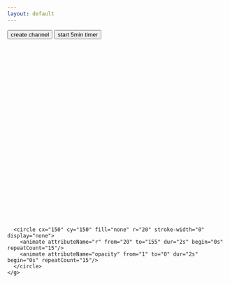 ```yaml
---
layout: default
---
```


<input type="button" value="create channel" onclick="letstimebox.createChannel()"/>

<input type="button" value="start 5min timer" onclick="letstimebox.startNewTimer(5)"/>


<p id="link">
</p>

<p id="timer"></p>
<svg width="400px" height="400px" xmlns="http://www.w3.org/2000/svg" id="remaining-time-indicator">
	<g fill="none" transform="translate(50, 50)">
	  <circle stroke-width="20" cx="150" cy="150" r="140"></circle>
	  <path stroke-width="80" d="M 150,10 A 140,140 1,0,0 10,150 "/>
	  <circle cx="150" cy="150" r="40"></circle>

	  <circle cx="150" cy="150" fill="none" r="20" stroke-width="0" display="none">
		<animate attributeName="r" from="20" to="155" dur="2s" begin="0s" repeatCount="15"/>
		<animate attributeName="opacity" from="1" to="0" dur="2s" begin="0s" repeatCount="15"/>
	  </circle>
	</g>
</svg>
<div id="remaining-time-display"></div>
<script>

  // Enable pusher logging - don't include this in production
  Pusher.logToConsole = true;

  (function() {
    function makeid(length) {
       var result           = '';
       var characters       = 'abcdefghijklmnopqrstuvwxyz0123456789';
       var charactersLength = characters.length;
       for ( var i = 0; i < length; i++ ) {
          result += characters.charAt(Math.floor(Math.random() * charactersLength));
       }
       return result;
    }
    
	const pink = "#ff2cb4";
	const turqoise = "#40E0D0";
	const grey = "#979797";

	function getArcPath(minutes) {
		const margin = 10;
		const r = 140;

		const degree = minutes * 6; // 60 min is 360 degree
		const rad = degree * Math.PI / 180;

		const y = -Math.cos(rad) * r;
		const x = -Math.sin(rad) * r;

		const svgTargetX = Math.round(x + r + margin).toString();
		const svgTargetY = Math.round(y + r + margin).toString();
		const biggerThanHalf = degree % 360 > 180 ? "1" : "0";

		const dirtyFullTimeHack = degree === 360 ? ".0001" : "";
		const dirtyBiggerThanHalf = degree === 360 ? "1" : biggerThanHalf;

		const pathString = `M 150,10 A 140,140 1,${dirtyBiggerThanHalf},0 ${svgTargetX}${dirtyFullTimeHack},${svgTargetY}`;
		return pathString;
	}
	function showTime(minutes, seconds) {
		console.log(minutes, seconds);
		const svgGroup = document.getElementById("remaining-time-indicator").getElementsByTagName("g")[0];
		const timeDisplay = document.getElementById("remaining-time-display");
		const arc = svgGroup.getElementsByTagName("path")[0];
		const circles = svgGroup.getElementsByTagName("circle");
		if (minutes >=1) {
			circles[0].setAttribute("stroke", grey)
			circles[1].setAttribute("fill", grey)
			circles[2].setAttribute("fill", grey)
			circles[2].setAttribute("display", "none")
			arc.setAttribute("stroke", turqoise)
			arc.setAttribute("d", getArcPath(minutes))
			timeDisplay.innerHTML = minutes;
		} else if (seconds > 0) {
			circles[0].setAttribute("stroke", grey)
			circles[1].setAttribute("fill", grey)
			circles[2].setAttribute("fill", grey)
			circles[2].setAttribute("display", "none")
			arc.setAttribute("stroke", pink)
			arc.setAttribute("d", getArcPath(1))
			timeDisplay.innerHTML = seconds;
		} else {
			circles[0].setAttribute("stroke", pink)
			circles[1].setAttribute("fill", pink)
			circles[2].setAttribute("fill", pink)
			circles[2].setAttribute("display", "show")
			arc.setAttribute("stroke", pink)
			arc.setAttribute("d", getArcPath(0))
			timeDisplay.innerHTML = "0";
			setTimeout(function(){
				circles[0].setAttribute("stroke", grey)
				circles[1].setAttribute("fill", grey)
				circles[2].setAttribute("fill", grey)
				arc.setAttribute("stroke", turqoise)
				arc.setAttribute("d", getArcPath(15))
			}, 30000)
		}
	}

	function startTimerDisplay(durationMinutes) {
		var seconds = durationMinutes * 60;
		const interval = setInterval(function(){
			console.log(seconds);
			if(seconds > -1) {
				showTime(Math.floor(seconds / 60), seconds % 60);
			}
			else {
				clearInterval(interval);
			}
			seconds -= 1;
		}, 1000)
	}

    window.letstimebox = {
      pusher: new Pusher('ef8c49c842e4f97adbd5', {
        cluster: 'eu'
      }),
      createChannel: function() {
        letstimebox.channelId = makeid(8);
        document.getElementById("link").innerHTML = 'Watch this timer on <a target="_blank" href="watch/' + letstimebox.channelId + '">watch/' + letstimebox.channelId + '</a>. ';

        letstimebox.channel = letstimebox.pusher.subscribe(letstimebox.channelId);
        
        letstimebox.channel.bind('start-timer', letstimebox.timerStarted);
        
        window.location = "#" + letstimebox.channelId;
      },
      startNewTimer: function() {
        var xhr = new XMLHttpRequest();
        xhr.open("POST", "https://api.letstimebox.com/timer", true);

        //Send the proper header information along with the request
        xhr.setRequestHeader("Content-type", "application/json");

        xhr.send(JSON.stringify({
          "channel": letstimebox.channelId,
          "duration": "5"
        }));
      },
      timerStarted: function(data) {
        document.getElementById("timer").innerHTML = data.duration;
		startTimerDisplay(parseInt(data.duration));
      }
    };
    
  
  })();

  
</script>
